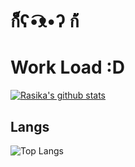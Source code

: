 

# ก็็็็็็็็็็็็็ʕ•͡ᴥ•ʔ ก้้้้้้้้้้้

# Work Load :D
[![Rasika's github stats](https://github-readme-stats.vercel.app/api?username=rasika2012&show_icons=true&theme=radical)](https://github.com/anuraghazra/github-readme-stats)

## Langs

![Top Langs](https://github-readme-stats.vercel.app/api/top-langs/?username=rasika2012&layout=compact)
